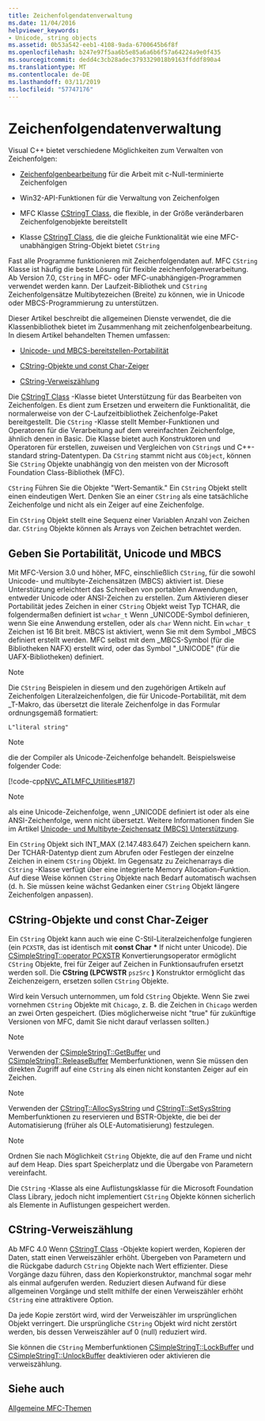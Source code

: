 ```yaml
---
title: Zeichenfolgendatenverwaltung
ms.date: 11/04/2016
helpviewer_keywords:
- Unicode, string objects
ms.assetid: 0b53a542-eeb1-4108-9ada-6700645b6f8f
ms.openlocfilehash: b247e97f5aa6b5e85a6a6b6f57a64224a9e0f435
ms.sourcegitcommit: dedd4c3cb28adec3793329018b9163ffddf890a4
ms.translationtype: MT
ms.contentlocale: de-DE
ms.lasthandoff: 03/11/2019
ms.locfileid: "57747176"
---
```

# <a name="string-data-management"></a>Zeichenfolgendatenverwaltung

Visual C++ bietet verschiedene Möglichkeiten zum Verwalten von Zeichenfolgen:

- [Zeichenfolgenbearbeitung](../c-runtime-library/string-manipulation-crt.md) für die Arbeit mit c-Null-terminierte Zeichenfolgen

- Win32-API-Funktionen für die Verwaltung von Zeichenfolgen

- MFC Klasse [CStringT Class](../atl-mfc-shared/reference/cstringt-class.md), die flexible, in der Größe veränderbaren Zeichenfolgenobjekte bereitstellt

- Klasse [CStringT Class](../atl-mfc-shared/reference/cstringt-class.md), die die gleiche Funktionalität wie eine MFC-unabhängigen String-Objekt bietet `CString`

Fast alle Programme funktionieren mit Zeichenfolgendaten auf. MFC `CString` Klasse ist häufig die beste Lösung für flexible zeichenfolgenverarbeitung. Ab Version 7.0, `CString` in MFC- oder MFC-unabhängigen-Programmen verwendet werden kann. Der Laufzeit-Bibliothek und `CString` Zeichenfolgensätze Multibytezeichen (Breite) zu können, wie in Unicode oder MBCS-Programmierung zu unterstützen.

Dieser Artikel beschreibt die allgemeinen Dienste verwendet, die die Klassenbibliothek bietet im Zusammenhang mit zeichenfolgenbearbeitung. In diesem Artikel behandelten Themen umfassen:

- [Unicode- und MBCS-bereitstellen-Portabilität](#_core_unicode_and_mbcs_provide_portability)

- [CString-Objekte und const Char-Zeiger](#_core_cstrings_and_const_char_pointers)

- [CString-Verweiszählung](#_core_cstring_reference_counting)

Die [CStringT Class](../atl-mfc-shared/reference/cstringt-class.md) -Klasse bietet Unterstützung für das Bearbeiten von Zeichenfolgen. Es dient zum Ersetzen und erweitern die Funktionalität, die normalerweise von der C-Laufzeitbibliothek Zeichenfolge-Paket bereitgestellt. Die `CString` -Klasse stellt Member-Funktionen und Operatoren für die Verarbeitung auf dem vereinfachten Zeichenfolge, ähnlich denen in Basic. Die Klasse bietet auch Konstruktoren und Operatoren für erstellen, zuweisen und Vergleichen von `CString`s und C++-standard string-Datentypen. Da `CString` stammt nicht aus `CObject`, können Sie `CString` Objekte unabhängig von den meisten von der Microsoft Foundation Class-Bibliothek (MFC).

`CString` Führen Sie die Objekte "Wert-Semantik." Ein `CString` Objekt stellt einen eindeutigen Wert. Denken Sie an einer `CString` als eine tatsächliche Zeichenfolge und nicht als ein Zeiger auf eine Zeichenfolge.

Ein `CString` Objekt stellt eine Sequenz einer Variablen Anzahl von Zeichen dar. `CString` Objekte können als Arrays von Zeichen betrachtet werden.

##  <a name="_core_unicode_and_mbcs_provide_portability"></a> Geben Sie Portabilität, Unicode und MBCS

Mit MFC-Version 3.0 und höher, MFC, einschließlich `CString`, für die sowohl Unicode- und multibyte-Zeichensätzen (MBCS) aktiviert ist. Diese Unterstützung erleichtert das Schreiben von portablen Anwendungen, entweder Unicode oder ANSI-Zeichen zu erstellen. Zum Aktivieren dieser Portabilität jedes Zeichen in einer `CString` Objekt weist Typ TCHAR, die folgendermaßen definiert ist `wchar_t` Wenn _UNICODE-Symbol definieren, wenn Sie eine Anwendung erstellen, oder als `char` Wenn nicht. Ein `wchar_t` Zeichen ist 16 Bit breit. MBCS ist aktiviert, wenn Sie mit dem Symbol _MBCS definiert erstellt werden. MFC selbst mit dem _MBCS-Symbol (für die Bibliotheken NAFX) erstellt wird, oder das Symbol "_UNICODE" (für die UAFX-Bibliotheken) definiert.

> [!NOTE]
>  Die `CString` Beispielen in diesem und den zugehörigen Artikeln auf Zeichenfolgen Literalzeichenfolgen, die für Unicode-Portabilität, mit dem _T-Makro, das übersetzt die literale Zeichenfolge in das Formular ordnungsgemäß formatiert:

`L"literal string"`

> [!NOTE]
>  die der Compiler als Unicode-Zeichenfolge behandelt. Beispielsweise folgender Code:

[!code-cpp[NVC_ATLMFC_Utilities#187](../atl-mfc-shared/codesnippet/cpp/string-data-management_1.cpp)]

> [!NOTE]
>  als eine Unicode-Zeichenfolge, wenn _UNICODE definiert ist oder als eine ANSI-Zeichenfolge, wenn nicht übersetzt. Weitere Informationen finden Sie im Artikel [Unicode- und Multibyte-Zeichensatz (MBCS) Unterstützung](../atl-mfc-shared/unicode-and-multibyte-character-set-mbcs-support.md).

Ein `CString` Objekt sich INT_MAX (2.147.483.647) Zeichen speichern kann. Der TCHAR-Datentyp dient zum Abrufen oder Festlegen der einzelne Zeichen in einem `CString` Objekt. Im Gegensatz zu Zeichenarrays die `CString` -Klasse verfügt über eine integrierte Memory Allocation-Funktion. Auf diese Weise können `CString` Objekte nach Bedarf automatisch wachsen (d. h. Sie müssen keine wächst Gedanken einer `CString` Objekt längere Zeichenfolgen anpassen).

##  <a name="_core_cstrings_and_const_char_pointers"></a> CString-Objekte und const Char-Zeiger

Ein `CString` Objekt kann auch wie eine C-Stil-Literalzeichenfolge fungieren (ein `PCXSTR`, das ist identisch mit **const Char** <strong>\*</strong> If nicht unter Unicode). Die [CSimpleStringT::operator PCXSTR](../atl-mfc-shared/reference/csimplestringt-class.md#operator_pcxstr) Konvertierungsoperator ermöglicht `CString` Objekte, frei für Zeiger auf Zeichen in Funktionsaufrufen ersetzt werden soll. Die **CString (LPCWSTR** `pszSrc` **)** Konstruktor ermöglicht das Zeichenzeigern, ersetzen sollen `CString` Objekte.

Wird kein Versuch unternommen, um fold `CString` Objekte. Wenn Sie zwei vornehmen `CString` Objekte mit `Chicago`, z. B. die Zeichen in `Chicago` werden an zwei Orten gespeichert. (Dies möglicherweise nicht "true" für zukünftige Versionen von MFC, damit Sie nicht darauf verlassen sollten.)

> [!NOTE]
>  Verwenden der [CSimpleStringT::GetBuffer](../atl-mfc-shared/reference/csimplestringt-class.md#getbuffer) und [CSimpleStringT::ReleaseBuffer](../atl-mfc-shared/reference/csimplestringt-class.md#releasebuffer) Memberfunktionen, wenn Sie müssen den direkten Zugriff auf eine `CString` als einen nicht konstanten Zeiger auf ein Zeichen.

> [!NOTE]
>  Verwenden der [CStringT::AllocSysString](../atl-mfc-shared/reference/cstringt-class.md#allocsysstring) und [CStringT::SetSysString](../atl-mfc-shared/reference/cstringt-class.md#setsysstring) Memberfunktionen zu reservieren und BSTR-Objekte, die bei der Automatisierung (früher als OLE-Automatisierung) festzulegen.

> [!NOTE]
>  Ordnen Sie nach Möglichkeit `CString` Objekte, die auf den Frame und nicht auf dem Heap. Dies spart Speicherplatz und die Übergabe von Parametern vereinfacht.

Die `CString` -Klasse als eine Auflistungsklasse für die Microsoft Foundation Class Library, jedoch nicht implementiert `CString` Objekte können sicherlich als Elemente in Auflistungen gespeichert werden.

##  <a name="_core_cstring_reference_counting"></a> CString-Verweiszählung

Ab MFC 4.0 Wenn [CStringT Class](../atl-mfc-shared/reference/cstringt-class.md) -Objekte kopiert werden, Kopieren der Daten, statt einen Verweiszähler erhöht. Übergeben von Parametern und die Rückgabe dadurch `CString` Objekte nach Wert effizienter. Diese Vorgänge dazu führen, dass den Kopierkonstruktor, manchmal sogar mehr als einmal aufgerufen werden. Reduziert diesen Aufwand für diese allgemeinen Vorgänge und stellt mithilfe der einen Verweiszähler erhöht `CString` eine attraktivere Option.

Da jede Kopie zerstört wird, wird der Verweiszähler im ursprünglichen Objekt verringert. Die ursprüngliche `CString` Objekt wird nicht zerstört werden, bis dessen Verweiszähler auf 0 (null) reduziert wird.

Sie können die `CString` Memberfunktionen [CSimpleStringT::LockBuffer](../atl-mfc-shared/reference/csimplestringt-class.md#lockbuffer) und [CSimpleStringT::UnlockBuffer](../atl-mfc-shared/reference/csimplestringt-class.md#unlockbuffer) deaktivieren oder aktivieren die verweiszählung.

## <a name="see-also"></a>Siehe auch

[Allgemeine MFC-Themen](../mfc/general-mfc-topics.md)

